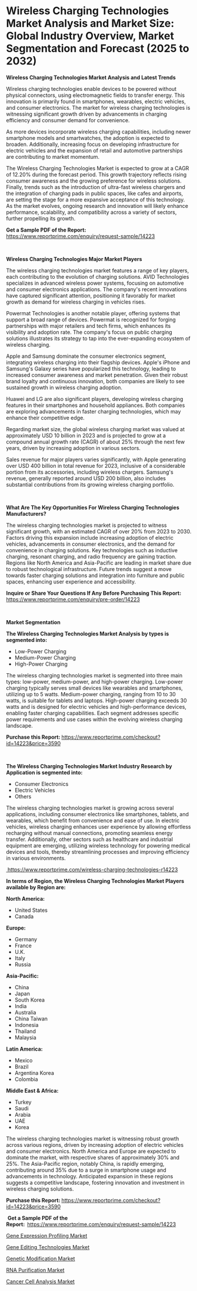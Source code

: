 <p><h1>Wireless Charging Technologies Market Analysis and Market Size: Global Industry Overview, Market Segmentation and Forecast (2025 to 2032)</h1></p><p><strong>Wireless Charging Technologies Market Analysis and Latest Trends</strong></p>
<p><p>Wireless charging technologies enable devices to be powered without physical connectors, using electromagnetic fields to transfer energy. This innovation is primarily found in smartphones, wearables, electric vehicles, and consumer electronics. The market for wireless charging technologies is witnessing significant growth driven by advancements in charging efficiency and consumer demand for convenience. </p><p>As more devices incorporate wireless charging capabilities, including newer smartphone models and smartwatches, the adoption is expected to broaden. Additionally, increasing focus on developing infrastructure for electric vehicles and the expansion of retail and automotive partnerships are contributing to market momentum. </p><p>The Wireless Charging Technologies Market is expected to grow at a CAGR of 12.20% during the forecast period. This growth trajectory reflects rising consumer awareness and the growing preference for wireless solutions. Finally, trends such as the introduction of ultra-fast wireless chargers and the integration of charging pads in public spaces, like cafes and airports, are setting the stage for a more expansive acceptance of this technology. As the market evolves, ongoing research and innovation will likely enhance performance, scalability, and compatibility across a variety of sectors, further propelling its growth.</p></p>
<p><strong>Get a Sample PDF of the Report:&nbsp;</strong> <a href="https://www.reportprime.com/enquiry/request-sample/14223?utm_campaign=1091&utm_medium=2&utm_source=Github&utm_content=ia&utm_term=20032025&utm_id=wireless-charging-technologies">https://www.reportprime.com/enquiry/request-sample/14223</a></p>
<p>&nbsp;</p>
<p><strong>Wireless Charging Technologies Major Market Players</strong></p>
<p><p>The wireless charging technologies market features a range of key players, each contributing to the evolution of charging solutions. AVID Technologies specializes in advanced wireless power systems, focusing on automotive and consumer electronics applications. The company's recent innovations have captured significant attention, positioning it favorably for market growth as demand for wireless charging in vehicles rises.</p><p>Powermat Technologies is another notable player, offering systems that support a broad range of devices. Powermat is recognized for forging partnerships with major retailers and tech firms, which enhances its visibility and adoption rate. The company's focus on public charging solutions illustrates its strategy to tap into the ever-expanding ecosystem of wireless charging.</p><p>Apple and Samsung dominate the consumer electronics segment, integrating wireless charging into their flagship devices. Apple's iPhone and Samsung's Galaxy series have popularized this technology, leading to increased consumer awareness and market penetration. Given their robust brand loyalty and continuous innovation, both companies are likely to see sustained growth in wireless charging adoption.</p><p>Huawei and LG are also significant players, developing wireless charging features in their smartphones and household appliances. Both companies are exploring advancements in faster charging technologies, which may enhance their competitive edge.</p><p>Regarding market size, the global wireless charging market was valued at approximately USD 10 billion in 2023 and is projected to grow at a compound annual growth rate (CAGR) of about 25% through the next few years, driven by increasing adoption in various sectors.</p><p>Sales revenue for major players varies significantly, with Apple generating over USD 400 billion in total revenue for 2023, inclusive of a considerable portion from its accessories, including wireless chargers. Samsung's revenue, generally reported around USD 200 billion, also includes substantial contributions from its growing wireless charging portfolio.</p></p>
<p>&nbsp;</p>
<p><strong>What Are The Key Opportunities For Wireless Charging Technologies Manufacturers?</strong></p>
<p><p>The wireless charging technologies market is projected to witness significant growth, with an estimated CAGR of over 20% from 2023 to 2030. Factors driving this expansion include increasing adoption of electric vehicles, advancements in consumer electronics, and the demand for convenience in charging solutions. Key technologies such as inductive charging, resonant charging, and radio frequency are gaining traction. Regions like North America and Asia-Pacific are leading in market share due to robust technological infrastructure. Future trends suggest a move towards faster charging solutions and integration into furniture and public spaces, enhancing user experience and accessibility.</p></p>
<p><strong>Inquire or Share Your Questions If Any Before Purchasing This Report:</strong> <a href="https://www.reportprime.com/enquiry/pre-order/14223?utm_campaign=1091&utm_medium=2&utm_source=Github&utm_content=ia&utm_term=20032025&utm_id=wireless-charging-technologies">https://www.reportprime.com/enquiry/pre-order/14223</a></p>
<p>&nbsp;</p>
<p><strong>Market Segmentation</strong></p>
<p><strong>The Wireless Charging Technologies Market Analysis by types is segmented into:</strong></p>
<p><ul><li>Low-Power Charging</li><li>Medium-Power Charging</li><li>High-Power Charging</li></ul></p>
<p><p>The wireless charging technologies market is segmented into three main types: low-power, medium-power, and high-power charging. Low-power charging typically serves small devices like wearables and smartphones, utilizing up to 5 watts. Medium-power charging, ranging from 10 to 30 watts, is suitable for tablets and laptops. High-power charging exceeds 30 watts and is designed for electric vehicles and high-performance devices, enabling faster charging capabilities. Each segment addresses specific power requirements and use cases within the evolving wireless charging landscape.</p></p>
<p><strong>Purchase this Report:&nbsp;</strong><a href="https://www.reportprime.com/checkout?id=14223&price=3590&utm_campaign=1091&utm_medium=2&utm_source=Github&utm_content=ia&utm_term=20032025&utm_id=wireless-charging-technologies">https://www.reportprime.com/checkout?id=14223&price=3590</a></p>
<p>&nbsp;</p>
<p><strong>The Wireless Charging Technologies Market Industry Research by Application is segmented into:</strong></p>
<p><ul><li>Consumer Electronics</li><li>Electric Vehicles</li><li>Others</li></ul></p>
<p><p>The wireless charging technologies market is growing across several applications, including consumer electronics like smartphones, tablets, and wearables, which benefit from convenience and ease of use. In electric vehicles, wireless charging enhances user experience by allowing effortless recharging without manual connections, promoting seamless energy transfer. Additionally, other sectors such as healthcare and industrial equipment are emerging, utilizing wireless technology for powering medical devices and tools, thereby streamlining processes and improving efficiency in various environments.</p></p>
<p><a href="https://www.reportprime.com/wireless-charging-technologies-r14223?utm_campaign=1091&utm_medium=2&utm_source=Github&utm_content=ia&utm_term=20032025&utm_id=wireless-charging-technologies">&nbsp;https://www.reportprime.com/wireless-charging-technologies-r14223</a></p>
<p><strong>In terms of Region, the Wireless Charging Technologies Market Players available by Region are:</strong></p>
<p>
    <p> <strong> North America: </strong>
        <ul>
            <li>United States</li>
            <li>Canada</li>
        </ul>
        </p> 
    <p> <strong> Europe: </strong>
        <ul>
            <li>Germany</li>
            <li>France</li>
            <li>U.K.</li>
            <li>Italy</li>
            <li>Russia</li>
        </ul>
        </p> 
    <p> <strong> Asia-Pacific: </strong>
        <ul>
            <li>China</li>
            <li>Japan</li>
            <li>South Korea</li>
            <li>India</li>
            <li>Australia</li>
            <li>China Taiwan</li>
            <li>Indonesia</li>
            <li>Thailand</li>
            <li>Malaysia</li>
        </ul>
        </p> 
    <p> <strong> Latin America: </strong>
        <ul>
            <li>Mexico</li>
            <li>Brazil</li>
            <li>Argentina Korea</li>
            <li>Colombia</li>
        </ul>
        </p> 
    <p> <strong> Middle East & Africa: </strong>
        <ul>
            <li>Turkey</li>
            <li>Saudi</li>
            <li>Arabia</li>
            <li>UAE</li>
            <li>Korea</li>
        </ul>
    </p>
    </p>
<p><p>The wireless charging technologies market is witnessing robust growth across various regions, driven by increasing adoption of electric vehicles and consumer electronics. North America and Europe are expected to dominate the market, with respective shares of approximately 30% and 25%. The Asia-Pacific region, notably China, is rapidly emerging, contributing around 35% due to a surge in smartphone usage and advancements in technology. Anticipated expansion in these regions suggests a competitive landscape, fostering innovation and investment in wireless charging solutions.</p></p>
<p><strong>Purchase this Report: </strong><a href="https://www.reportprime.com/checkout?id=14223&price=3590&utm_campaign=1091&utm_medium=2&utm_source=Github&utm_content=ia&utm_term=20032025&utm_id=wireless-charging-technologies">https://www.reportprime.com/checkout?id=14223&price=3590</a></p>
<p>&nbsp;<strong>Get a Sample PDF of the Report:&nbsp;&nbsp;</strong><a href="https://www.reportprime.com/enquiry/request-sample/14223?utm_campaign=1091&utm_medium=2&utm_source=Github&utm_content=ia&utm_term=20032025&utm_id=wireless-charging-technologies">https://www.reportprime.com/enquiry/request-sample/14223</a></p>
<p><strong></strong></p>
<p><p><a href="https://github.com/roehrtizonov/Market-Research-Report-List-1/blob/main/gene-expression-profiling-market.md?utm_campaign=1091&utm_medium=2&utm_source=Github&utm_content=ia&utm_term=20032025&utm_id=wireless-charging-technologies">Gene Expression Profiling Market</a></p><p><a href="https://github.com/paullsiskec4/Market-Research-Report-List-1/blob/main/gene-editing-technologies-market.md?utm_campaign=1091&utm_medium=2&utm_source=Github&utm_content=ia&utm_term=20032025&utm_id=wireless-charging-technologies">Gene Editing Technologies Market</a></p><p><a href="https://github.com/altafvaraswj/Market-Research-Report-List-1/blob/main/genetic-modification-market.md?utm_campaign=1091&utm_medium=2&utm_source=Github&utm_content=ia&utm_term=20032025&utm_id=wireless-charging-technologies">Genetic Modification Market</a></p><p><a href="https://github.com/sgroitrieu7f/Market-Research-Report-List-1/blob/main/rna-purification-market.md?utm_campaign=1091&utm_medium=2&utm_source=Github&utm_content=ia&utm_term=20032025&utm_id=wireless-charging-technologies">RNA Purification Market</a></p><p><a href="https://github.com/hurstsaqibyl/Market-Research-Report-List-1/blob/main/cancer-cell-analysis-market.md?utm_campaign=1091&utm_medium=2&utm_source=Github&utm_content=ia&utm_term=20032025&utm_id=wireless-charging-technologies">Cancer Cell Analysis Market</a></p></p>